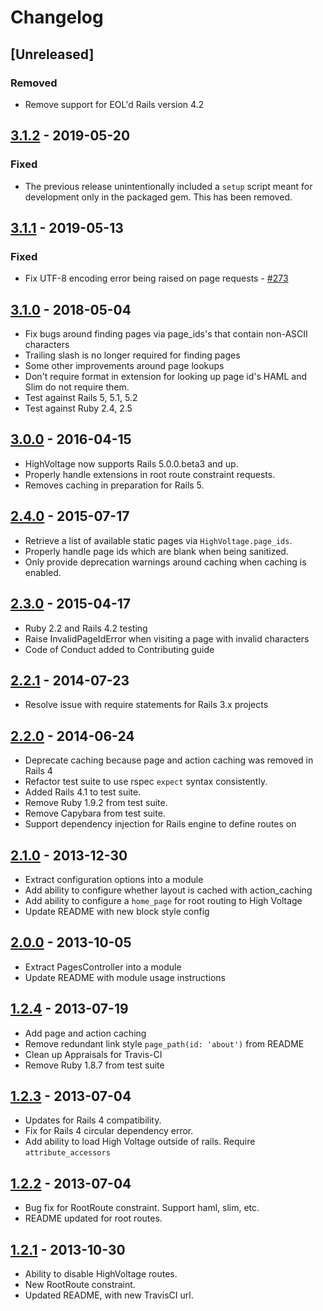 # Changelog

## [Unreleased]

### Removed

- Remove support for EOL'd Rails version 4.2

## [3.1.2] - 2019-05-20

### Fixed

+ The previous release unintentionally included a `setup` script meant for
  development only in the packaged gem. This has been removed.

## [3.1.1] - 2019-05-13

### Fixed

+ Fix UTF-8 encoding error being raised on page requests - [#273]

## [3.1.0] - 2018-05-04

+ Fix bugs around finding pages via page_ids's that contain non-ASCII characters
+ Trailing slash is no longer required for finding pages
+ Some other improvements around page lookups
+ Don't require format in extension for looking up page id's HAML and Slim do
  not require them.
+ Test against Rails 5, 5.1, 5.2
+ Test against Ruby 2.4, 2.5

## [3.0.0] - 2016-04-15

+ HighVoltage now supports Rails 5.0.0.beta3 and up.
+ Properly handle extensions in root route constraint requests.
+ Removes caching in preparation for Rails 5.

## [2.4.0] - 2015-07-17

+ Retrieve a list of available static pages via `HighVoltage.page_ids`.
+ Properly handle page ids which are blank when being sanitized.
+ Only provide deprecation warnings around caching when caching is enabled.

## [2.3.0] - 2015-04-17

+ Ruby 2.2 and Rails 4.2 testing
+ Raise InvalidPageIdError when visiting a page with invalid characters
+ Code of Conduct added to Contributing guide

## [2.2.1] - 2014-07-23

+ Resolve issue with require statements for Rails 3.x projects

## [2.2.0] - 2014-06-24

+ Deprecate caching because page and action caching was removed in Rails 4
+ Refactor test suite to use rspec `expect` syntax consistently.
+ Added Rails 4.1 to test suite.
+ Remove Ruby 1.9.2 from test suite.
+ Remove Capybara from test suite.
+ Support dependency injection for Rails engine to define routes on

## [2.1.0] - 2013-12-30

+ Extract configuration options into a module
+ Add ability to configure whether layout is cached with action_caching
+ Add ability to configure a `home_page` for root routing to High Voltage
+ Update README with new block style config

## [2.0.0] - 2013-10-05

+ Extract PagesController into a module
+ Update README with module usage instructions

## [1.2.4] - 2013-07-19

+ Add page and action caching
+ Remove redundant link style `page_path(id: 'about')` from README
+ Clean up Appraisals for Travis-CI
+ Remove Ruby 1.8.7 from test suite

## [1.2.3] - 2013-07-04

+ Updates for Rails 4 compatibility.
+ Fix for Rails 4 circular dependency error.
+ Add ability to load High Voltage outside of rails. Require `attribute_accessors`

## [1.2.2] - 2013-07-04

+ Bug fix for RootRoute constraint. Support haml, slim, etc.
+ README updated for root routes.

## [1.2.1] - 2013-10-30

+ Ability to disable HighVoltage routes.
+ New RootRoute constraint.
+ Updated README, with new TravisCI url.

[3.1.2]: https://github.com/thoughtbot/high_voltage/compare/v3.1.1...v3.1.2
[3.1.1]: https://github.com/thoughtbot/high_voltage/compare/v3.1.0...v3.1.1
[3.1.0]: https://github.com/thoughtbot/high_voltage/compare/v3.0.0...v3.1.0
[3.0.0]: https://github.com/thoughtbot/high_voltage/compare/v2.4.0...v3.0.0
[2.4.0]: https://github.com/thoughtbot/high_voltage/compare/v2.3.0...v2.4.0
[2.3.0]: https://github.com/thoughtbot/high_voltage/compare/v2.2.1...v2.3.0
[2.2.1]: https://github.com/thoughtbot/high_voltage/compare/v2.2.0...v2.2.1
[2.2.0]: https://github.com/thoughtbot/high_voltage/compare/v2.1.0...v2.2.0
[2.1.0]: https://github.com/thoughtbot/high_voltage/compare/v2.0.0...v2.1.0
[2.0.0]: https://github.com/thoughtbot/high_voltage/compare/v1.2.4...v2.0.0
[1.2.4]: https://github.com/thoughtbot/high_voltage/compare/v1.2.3...v1.2.4
[1.2.3]: https://github.com/thoughtbot/high_voltage/compare/v1.2.2...v1.2.3
[1.2.2]: https://github.com/thoughtbot/high_voltage/compare/v1.2.1...v1.2.2
[1.2.1]: https://github.com/thoughtbot/high_voltage/compare/v1.2.0...v1.2.1

[#273]: https://github.com/thoughtbot/high_voltage/pull/273
